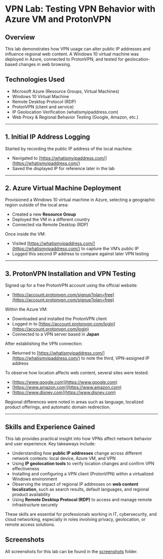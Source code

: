 # VPN Lab: Testing VPN Behavior with Azure VM and ProtonVPN

## Overview

This lab demonstrates how VPN usage can alter public IP addresses and influence regional web content. A Windows 10 virtual machine was deployed in Azure, connected to ProtonVPN, and tested for geolocation-based changes in web browsing.

## Technologies Used

- Microsoft Azure (Resource Groups, Virtual Machines)
- Windows 10 Virtual Machine
- Remote Desktop Protocol (RDP)
- ProtonVPN (client and service)
- IP Geolocation Verification (whatismyipaddress.com)
- Web Proxy & Regional Behavior Testing (Google, Amazon, etc.)

---

## 1. Initial IP Address Logging

Started by recording the public IP address of the local machine:

- Navigated to [https://whatismyipaddress.com/](https://whatismyipaddress.com/)
- Saved the displayed IP for reference later in the lab

---

## 2. Azure Virtual Machine Deployment

Provisioned a Windows 10 virtual machine in Azure, selecting a geographic region outside of the local area:

- Created a new **Resource Group**
- Deployed the VM in a different country
- Connected via Remote Desktop (RDP)

Once inside the VM:

- Visited [https://whatismyipaddress.com/](https://whatismyipaddress.com/) to capture the VM’s public IP
- Logged this second IP address to compare against later VPN testing

---

## 3. ProtonVPN Installation and VPN Testing

Signed up for a free ProtonVPN account using the official website:

- [https://account.protonvpn.com/signup?plan=free](https://account.protonvpn.com/signup?plan=free)

Within the Azure VM:

- Downloaded and installed the ProtonVPN client
- Logged in to [https://account.protonvpn.com/login](https://account.protonvpn.com/login)
- Connected to a VPN server based in **Japan**

After establishing the VPN connection:

- Returned to [https://whatismyipaddress.com/](https://whatismyipaddress.com/) to note the third, VPN-assigned IP address

To observe how location affects web content, several sites were tested:

- [https://www.google.com](https://www.google.com)
- [https://www.amazon.com](https://www.amazon.com)
- [https://www.disney.com](https://www.disney.com)

Regional differences were noted in areas such as language, localized product offerings, and automatic domain redirection.

---

## Skills and Experience Gained

This lab provides practical insight into how VPNs affect network behavior and user experience. Key takeaways include:

- Understanding how **public IP addresses** change across different network contexts: local device, Azure VM, and VPN  
- Using **IP geolocation tools** to verify location changes and confirm VPN effectiveness  
- Installing and configuring a VPN client (ProtonVPN) within a virtualized Windows environment  
- Observing the impact of regional IP addresses on **web content localization**, such as search results, default languages, and regional product availability  
- Using **Remote Desktop Protocol (RDP)** to access and manage remote infrastructure securely  

These skills are essential for professionals working in IT, cybersecurity, and cloud networking, especially in roles involving privacy, geolocation, or remote access solutions.

## Screenshots

All screenshots for this lab can be found in the [screenshots](./screenshots) folder.
